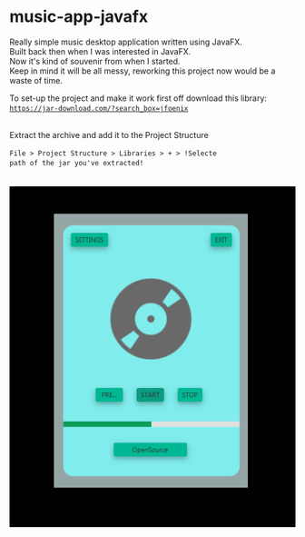 # music-app-javafx
Really simple music desktop application written using JavaFX. <br>
Built back then when I was interested in JavaFX. <br>
Now it's kind of souvenir from when I started.<br>
Keep in mind it will be all messy, reworking this project now would be a waste of time. <br>


To set-up the project and make it work first off download this library:<br>
<code>https://jar-download.com/?search_box=jfoenix</code>

<br>
Extract the archive and add it to the Project Structure<br>

<code>File > Project Structure > Libraries > + > !Selecte path of the jar you've extracted! </code>
<br>
<br>
<br>
![alt tag](presentation.png)
